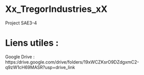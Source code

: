 # Xx_TregorIndustries_xX
Project SAE3-4

# Liens utiles :

Google Drive : https:/drive.google.com/drive/folders/19xWCZKsrO9DZdgxmC2-q9zW1cH69MASR?usp=drive_link
